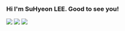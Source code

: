 ### Hi I'm SuHyeon LEE. Good to see you!

<a href="https://www.linkedin.com/in/suhyeon-lee-44a016229/" target="_blank"><img src="https://img.shields.io/badge/LinkedIn-FFFFFF?style=for-the-badge&logo=linkedin&logoColor=0A66C2"/></a>
<a href="https://www.notion.so/Lesh-e3ed231a52294ce280b692559b40a2cc" target="_blank"><img src="https://img.shields.io/badge/Notion-FFFFFF?style=for-the-badge&logo=notion&logoColor=000000"/></a>
<a href="*" target="_blank"><img src="https://img.shields.io/badge/dltngus4652@gmail.com-FFFFFF?style=social&logo=gmail&logoColor=EA4335"/></a>
